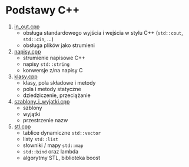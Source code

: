 # Podstawy C++

1. [in_out.cpp](in_out.cpp)
	* obsługa standardowego wyjścia i wejścia  w stylu C++ (`std::cout`, `std::cin`, ...)
	* obsługa plików jako strumieni
2. [napisy.cpp](napisy.cpp)
	* strumienie napisowe C++
	* napisy `std::string`
	* konwersje z/na napisy C
3. [klasy.cpp](klasy.cpp)
	* klasy, pola składowe i metody
	* pola i metody statyczne
	* dziedziczenie, przeciążanie
4. [szablony_i_wyjatki.cpp](szablony_i_wyjatki.cpp)
	* szblony
	* wyjątki
	* przestrzenie nazw
5. [stl.cpp](stl.cpp)
	* tablice dynamiczne `std::vector`
	* listy `std::list`
	* słowniki / mapy `std::map`
	* `std::bind` oraz lambda
	* algorytmy STL, biblioteka boost
